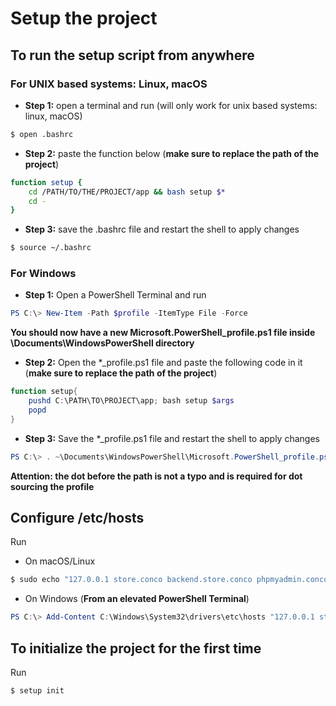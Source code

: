 # Setup the project

## To run the setup script from anywhere

### **For UNIX based systems: Linux, macOS**

- **Step 1:** open a terminal and run (will only work for unix based systems: linux, macOS)
```bash
$ open .bashrc
```
    
- **Step 2:** paste the function below (**make sure to replace the path of the project**)
```bash
function setup {
    cd /PATH/TO/THE/PROJECT/app && bash setup $*
    cd -
}
```

- **Step 3:** save the .bashrc file and restart the shell to apply changes
```bash
$ source ~/.bashrc
```

### **For Windows**

- **Step 1:** Open a PowerShell Terminal and run 
```powershell
PS C:\> New-Item -Path $profile -ItemType File -Force
```

**You should now have a new Microsoft.PowerShell_profile.ps1 file inside \Documents\WindowsPowerShell directory**

- **Step 2:** Open the *_profile.ps1 file and paste the following code in it (**make sure to replace the path of the project**)

```ps1
function setup{
	pushd C:\PATH\TO\PROJECT\app; bash setup $args
	popd
}
```

- **Step 3:** Save the *_profile.ps1 file and restart the shell to apply changes
```powershell
PS C:\> . ~\Documents\WindowsPowerShell\Microsoft.PowerShell_profile.ps1
```
**Attention: the dot before the path is not a typo and is required for dot sourcing the profile**

## Configure /etc/hosts

Run
<br/>
- On macOS/Linux
```bash
$ sudo echo "127.0.0.1 store.conco backend.store.conco phpmyadmin.conco" >> /etc/hosts
```

  - On Windows (**From an elevated PowerShell Terminal**)
```powershell
PS C:\> Add-Content C:\Windows\System32\drivers\etc\hosts "127.0.0.1 store.conco backend.store.conco phpmyadmin.conco"
```

## To initialize the project for the first time
Run
```bash
$ setup init
```








